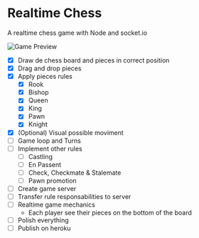 # Realtime Chess
A realtime chess game with Node and socket.io

![Game Preview](https://user-images.githubusercontent.com/25326579/104082777-a15ec480-5217-11eb-9977-813da59fcdcd.gif)

- [x] Draw de chess board and pieces in correct position
- [x] Drag and drop pieces
- [x] Apply pieces rules
    - [x] Rook
    - [x] Bishop
    - [x] Queen
    - [x] King
    - [x] Pawn
    - [x] Knight
- [x] (Optional) Visual possible moviment
- [ ] Game loop and Turns
- [ ] Implement other rules
    - [ ] Castling
    - [ ] En Passent
    - [ ] Check, Checkmate & Stalemate
    - [ ] Pawn promotion
- [ ] Create game server
- [ ] Transfer rule responsabilities to server
- [ ] Realtime game mechanics
    - Each player see their pieces on the bottom of the board
- [ ] Polish everything
- [ ] Publish on heroku